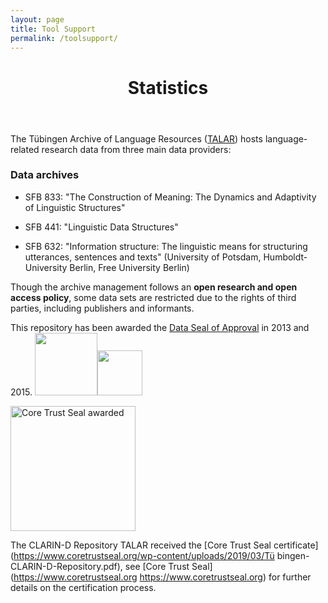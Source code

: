 ```yaml
---
layout: page
title: Tool Support
permalink: /toolsupport/
---
```


  <header class="post-header">
    <h1 class="post-title">Statistics</h1>
  </header>
<!-- TABLE STATISTIK START -->

<!-- TABLE STATISTIK END -->
<p></p>

The Tübingen Archive of Language Resources ([TALAR](https://talar.sfb833.uni-tuebingen.de/erdora/ "Enter Repository")) hosts language-related research data from three main data providers:

### Data archives

* SFB 833: "The Construction of Meaning: The Dynamics and Adaptivity of Linguistic Structures"

* SFB 441: "Linguistic Data Structures"

* SFB 632: "Information structure: The linguistic means for structuring utterances, sentences and
texts" (University of Potsdam, Humboldt-University Berlin, Free University Berlin)

Though the archive management follows an **open research and open access policy**, some data sets
are restricted due to the rights of third parties, including publishers and informants.

This repository has been awarded the [Data Seal of Approval](http://www.datasealofapproval.org "Go to the Data Seal of Approval WebSite") in 2013 and 2015.
<img src="../logos/RTEmagicC_DSA-logo_1_June2010.gif" width="100"><img src="../logos/RTEmagicC_de3482394f.gif" width="72">

<img src="../logos/CoreTrustSeal-logo-150px.jpg" width="200" alt="Core Trust Seal awarded"/>

The CLARIN-D Repository TALAR received the [Core Trust Seal certificate](https://www.coretrustseal.org/wp-content/uploads/2019/03/Tü
bingen-CLARIN-D-Repository.pdf), see [Core Trust Seal](https://www.coretrustseal.org https://www.coretrustseal.org) for further details on the certification process.


